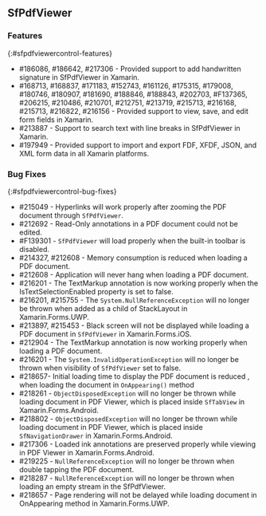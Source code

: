 ## SfPdfViewer

### Features
{:#sfpdfviewercontrol-features}

* \#186086, \#186642, \#217306 - Provided support to add handwritten signature in SfPdfViewer in Xamarin.
* \#168713, \#168837, \#171183, \#152743, \#161126, \#175315, \#179008, \#180746, \#180907, \#181690, \#188846, \#188843, \#202703, \#F137365, \#206215, \#210486, \#210701, \#212751, \#213719, \#215713, \#216168, \#215713, \#216822, \#216156 -  Provided support to view, save, and edit form fields in Xamarin.
* \#213887 - Support to search text with line breaks in SfPdfViewer in Xamarin.
* \#197949 - Provided support to import and export FDF, XFDF, JSON, and XML form data in all Xamarin platforms.

### Bug Fixes
{:#sfpdfviewercontrol-bug-fixes} 

* \#215049 - Hyperlinks will work properly after zooming the PDF document through `SfPdfViewer`.
* \#212692 - Read-Only annotations in a PDF document could not be edited.
* \#F139301 - `SfPdfViewer` will load properly when the built-in toolbar is disabled.
* \#214327, \#212608 - Memory consumption is reduced when loading a PDF document.
* \#212608 - Application will never hang when loading a PDF document.
* \#216201 - The TextMarkup annotation is now working properly when the IsTextSelectionEnabled property is set to false.
* \#216201, \#215755 - The `System.NullReferenceException` will no longer be thrown when added as a child of StackLayout in Xamarin.Forms.UWP.
* \#213897, \#215453 - Black screen will not be displayed while loading a PDF document in `SfPdfViewer` in Xamarin.Forms.iOS.
* \#212904 - The TextMarkup annotation is now working properly when loading a PDF document.
* \#216201 - The `System.InvalidOperationException` will no longer be thrown when visibility of `SfPdfViewer` set to false.
* \#218657-  Initial loading time to display the PDF document is reduced , when loading the document in `OnAppearing()` method
* \#218261 - `ObjectDisposedException` will no longer be thrown while loading document in PDF Viewer, which is placed inside `SfTabView` in Xamarin.Forms.Android.
* \#218802 - `ObjectDisposedException` will no longer be thrown while loading document in PDF Viewer, which is placed inside `SfNavigationDrawer` in Xamarin.Forms.Android.
* \#217306 - Loaded ink annotations are preserved properly while viewing in PDF Viewer in Xamarin.Forms.Android.
* \#219225 - `NullReferenceException` will no longer be thrown when double tapping the PDF document.
* \#218287 - `NullReferenceException` will no longer be thrown when loading an empty stream in the SfPdfViewer.
* \#218657 -  Page rendering will not be delayed while loading document in OnAppearing method in Xamarin.Forms.UWP.



